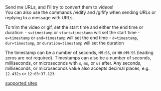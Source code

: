 Send me URLs, and I'll try to convert them to videos\!  
You can also use the commands /vidify and /gifify when sending URLs or replying to a message with URLs\.

To trim the video or gif, set the start time and either the end time or duration:
\- `s=timestamp` or `start=timestamp` will set the start time
\- `e=timestamp` or `end=timestamp` will set the end time
\- `d=timestamp`, `dur=timestamp`, or `duration=timestamp` will set the duration

The timestamp can be a number of seconds, `MM:SS`, or `HH:MM:SS` \(leading zeros are not required\)\. Timestamps can also be a number of seconds, milliseconds, or microseconds with `s`, `ms`, or `us` after\. Any seconds, milliseconds, or microseconds value also accepts decimal places, e\.g\. `12.432s` or `12:03:37.123`\.

[supported sites](http://ytdl-org.github.io/youtube-dl/supportedsites.html)
